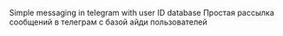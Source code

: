 Simple messaging in telegram with user ID database
Простая рассылка сообщений в телеграм с базой айди пользователей
